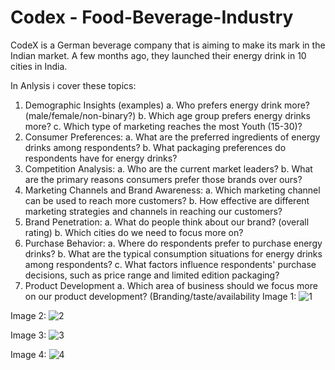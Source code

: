 # Codex - Food-Beverage-Industry

CodeX is a German beverage company that is aiming to make its mark in the Indian market. A few months ago, they launched their energy drink in 10 cities in India.

In Anlysis i cover these topics:
1. Demographic Insights (examples)
   a. Who prefers energy drink more? (male/female/non-binary?)
   b. Which age group prefers energy drinks more?
   c. Which type of marketing reaches the most Youth (15-30)?
2. Consumer Preferences:
   a. What are the preferred ingredients of energy drinks among respondents?
   b. What packaging preferences do respondents have for energy drinks?
3. Competition Analysis:
   a. Who are the current market leaders?
   b. What are the primary reasons consumers prefer those brands over ours?
4. Marketing Channels and Brand Awareness:
   a. Which marketing channel can be used to reach more customers?
   b. How effective are different marketing strategies and channels in reaching our customers?
5. Brand Penetration:
   a. What do people think about our brand? (overall rating)
   b. Which cities do we need to focus more on?
6. Purchase Behavior:
   a. Where do respondents prefer to purchase energy drinks?
   b. What are the typical consumption situations for energy drinks among respondents?
   c. What factors influence respondents' purchase decisions, such as price range and 
limited edition packaging?
7. Product Development
   a. Which area of business should we focus more on our product development? 
      (Branding/taste/availability
Image 1:
![1](https://github.com/manjeetkumawat/AtliQ_Hospitality_Analysis_PowerBI/assets/131505771/bca214bc-21cb-4716-9e16-fd414b726ccf)

Image 2:
![2](https://github.com/manjeetkumawat/AtliQ_Hospitality_Analysis_PowerBI/assets/131505771/2b26a7b5-e1cd-46cd-bd08-d9368e47cfd1)

Image 3:
![3](https://github.com/manjeetkumawat/AtliQ_Hospitality_Analysis_PowerBI/assets/131505771/2da6a1d9-d77e-4554-8580-803d79d4d8f7)

Image 4:
![4](https://github.com/manjeetkumawat/AtliQ_Hospitality_Analysis_PowerBI/assets/131505771/e67b1be4-ac2b-49ec-a1ec-acd6c650e6f3)

